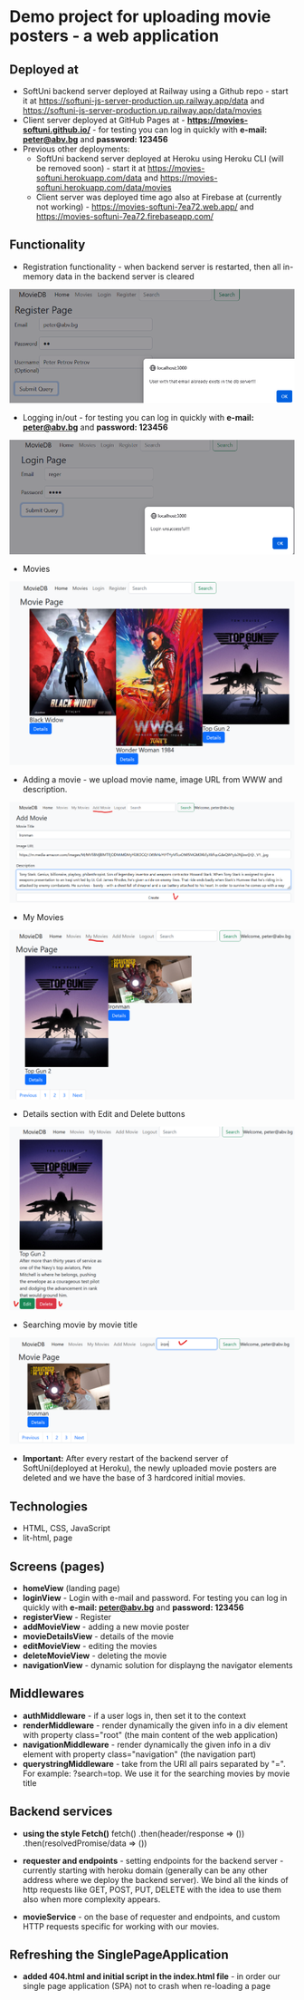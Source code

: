 #  Demo project for uploading movie posters - a web application

## Deployed at
* SoftUni backend server deployed at Railway using a Github repo - start it at https://softuni-js-server-production.up.railway.app/data  and https://softuni-js-server-production.up.railway.app/data/movies
* Client server deployed at GitHub Pages at - **https://movies-softuni.github.io/** - for testing you can log in quickly with **e-mail: peter@abv.bg** and **password: 123456**
* Previous other deployments:
  * SoftUni backend server deployed at Heroku using Heroku CLI (will be removed soon) - start it at https://movies-softuni.herokuapp.com/data and https://movies-softuni.herokuapp.com/data/movies
  * Client server was deployed time ago also at Firebase at (currently not working) - https://movies-softuni-7ea72.web.app/   and  https://movies-softuni-7ea72.firebaseapp.com/

## Functionality
* Registration functionality - when backend server is restarted, then all in-memory data in the backend server is cleared

![register.png](readme_media/register.png)

* Logging in/out - for testing you can log in quickly with **e-mail: peter@abv.bg** and **password: 123456**

![login.png](readme_media/login.png)

* Movies

![movies.png](readme_media/movies.png)

* Adding a movie - we upload movie name, image URL from WWW and description.

![addMovie.png](readme_media/addMovie.png)

* My Movies

![myMovies.png](readme_media/myMovies.png)

* Details section with Edit and Delete buttons

![editOrDeleteMovie.png](readme_media/editOrDeleteMovie.png)

* Searching movie by movie title

![searchMovie.png](readme_media/searchMovie.png)

* **Important:** After every restart of the backend server of SoftUni(deployed at Heroku), the newly uploaded movie posters are deleted and we have the base of 3 hardcored initial movies.

## Technologies
* HTML, CSS, JavaScript
* lit-html, page

## Screens (pages)
* **homeView** (landing page)
* **loginView** - Login with e-mail and password. For testing you can log in quickly with **e-mail: peter@abv.bg** and **password: 123456**
* **registerView** - Register
* **addMovieView** - adding a new movie poster
* **movieDetailsView** - details of the movie
* **editMovieView** - editing the movies
* **deleteMovieView** - deleting the movie
* **navigationView** - dynamic solution for displayng the navigator elements

## Middlewares
* **authMiddleware** - if a user logs in, then set it to the context
* **renderMiddleware** - render dynamically the given info in a div element with property class="root" (the main content of the web application)
* **navigationMiddleware** - render dynamically the given info in a div element with property class="navigation" (the navigation part)
* **querystringMiddleware** - take from the URI all pairs separated by "=". For example: ?search=top. We use it for the searching movies by movie title

## Backend services
* **using the style Fetch()**
fetch()
    .then(header/response => ())
    .then(resolvedPromise/data => ())

* **requester and endpoints** - setting endpoints for the backend server - currently starting with heroku domain (generally can be any other address where we deploy the backend server). We bind all the kinds of http requests like GET, POST, PUT, DELETE with the idea to use them also when more complexity appears.

* **movieService** - on the base of requester and endpoints, and custom HTTP requests specific for working with our movies.


## Refreshing the SinglePageApplication
* **added 404.html and initial script in the index.html file** - in order our single page application (SPA) not to crash when re-loading a page

